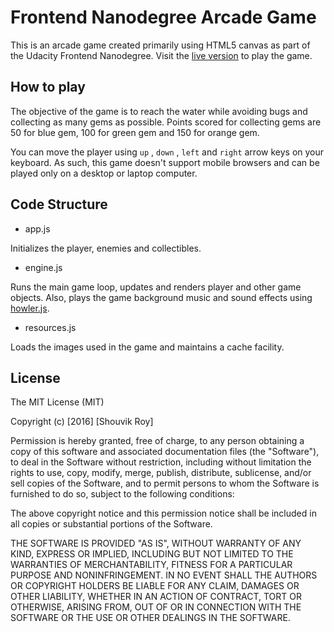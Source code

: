 # Frontend Nanodegree Arcade Game
This is an arcade game created primarily using HTML5 canvas as part of the Udacity Frontend Nanodegree.
Visit the [live version](http://royshouvik.github.io/frontend-nanodegree-arcade-game/) to play the game.

## How to play
The objective of the game is to reach the water while avoiding bugs and collecting as many gems as possible.
Points scored for collecting gems are 50 for blue gem, 100 for green gem and 150 for orange gem.

You can move the player using `up` , `down` , `left` and `right` arrow keys on your keyboard. As such, this game 
doesn't support mobile browsers and can be played only on a desktop or laptop computer.

## Code Structure

- app.js

Initializes the player, enemies and collectibles.

- engine.js

Runs the main game loop, updates and renders player and other game objects. Also, plays the game background 
music and sound effects using [howler.js](https://github.com/goldfire/howler.js).

- resources.js

Loads the images used in the game and maintains a cache facility.


## License
The MIT License (MIT)

Copyright (c) [2016] [Shouvik Roy]

Permission is hereby granted, free of charge, to any person obtaining a copy
of this software and associated documentation files (the "Software"), to deal
in the Software without restriction, including without limitation the rights
to use, copy, modify, merge, publish, distribute, sublicense, and/or sell
copies of the Software, and to permit persons to whom the Software is
furnished to do so, subject to the following conditions:

The above copyright notice and this permission notice shall be included in all
copies or substantial portions of the Software.

THE SOFTWARE IS PROVIDED "AS IS", WITHOUT WARRANTY OF ANY KIND, EXPRESS OR
IMPLIED, INCLUDING BUT NOT LIMITED TO THE WARRANTIES OF MERCHANTABILITY,
FITNESS FOR A PARTICULAR PURPOSE AND NONINFRINGEMENT. IN NO EVENT SHALL THE
AUTHORS OR COPYRIGHT HOLDERS BE LIABLE FOR ANY CLAIM, DAMAGES OR OTHER
LIABILITY, WHETHER IN AN ACTION OF CONTRACT, TORT OR OTHERWISE, ARISING FROM,
OUT OF OR IN CONNECTION WITH THE SOFTWARE OR THE USE OR OTHER DEALINGS IN THE
SOFTWARE.  

